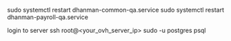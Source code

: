 sudo systemctl restart dhanman-common-qa.service
sudo systemctl restart dhanman-payroll-qa.service

login to server 
ssh root@<your_ovh_server_ip>
sudo -u postgres psql



